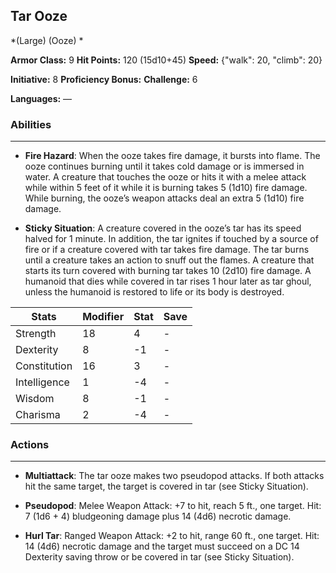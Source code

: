 ## Tar Ooze
*(Large) (Ooze) *

**Armor Class:** 9
**Hit Points:** 120 (15d10+45)
**Speed:** {"walk": 20, "climb": 20}

**Initiative:** 8
**Proficiency Bonus:**
**Challenge:** 6

**Languages:** —

### Abilities
 --- 
- **Fire Hazard**: When the ooze takes fire damage, it bursts into flame. The ooze continues burning until it takes cold damage or is immersed in water. A creature that touches the ooze or hits it with a melee attack while within 5 feet of it while it is burning takes 5 (1d10) fire damage. While burning, the ooze’s weapon attacks deal an extra 5 (1d10) fire damage.

- **Sticky Situation**: A creature covered in the ooze’s tar has its speed halved for 1 minute. In addition, the tar ignites if touched by a source of fire or if a creature covered with tar takes fire damage. The tar burns until a creature takes an action to snuff out the flames. A creature that starts its turn covered with burning tar takes 10 (2d10) fire damage. A humanoid that dies while covered in tar rises 1 hour later as tar ghoul, unless the humanoid is restored to life or its body is destroyed.



| Stats | Modifier | Stat | Save
| ---- | ---- | ---- | ---- |
| Strength | 18 | 4 | - |
| Dexterity | 8 | -1 | - |
| Constitution | 16 | 3 | - |
| Intelligence | 1 | -4 | - |
| Wisdom | 8 | -1 | - |
| Charisma | 2 | -4 | - |

### Actions
 --- 
- **Multiattack**: The tar ooze makes two pseudopod attacks. If both attacks hit the same target, the target is covered in tar (see Sticky Situation).

- **Pseudopod**: Melee Weapon Attack: +7 to hit, reach 5 ft., one target. Hit: 7 (1d6 + 4) bludgeoning damage plus 14 (4d6) necrotic damage.

- **Hurl Tar**: Ranged Weapon Attack: +2 to hit, range 60 ft., one target. Hit: 14 (4d6) necrotic damage and the target must succeed on a DC 14 Dexterity saving throw or be covered in tar (see Sticky Situation).

